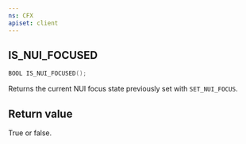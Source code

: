 ```yaml
---
ns: CFX
apiset: client
---
```

## IS_NUI_FOCUSED

```c
BOOL IS_NUI_FOCUSED();
```

Returns the current NUI focus state previously set with `SET_NUI_FOCUS`.

## Return value
True or false.
